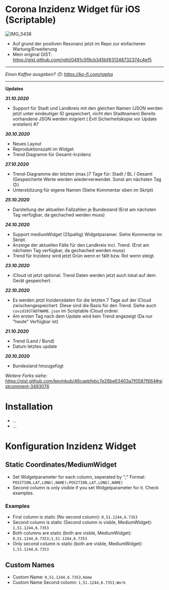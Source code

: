 # Corona Inzidenz Widget für iOS (Scriptable)

![IMG_5438](https://raw.githubusercontent.com/rphl/corona-widget/master/screenshot.png)


* Auf grund der positiven Resonanz jetzt im Repo zur einfacheren Wartung/Erweiterung
* Mein original GIST: https://gist.github.com/rphl/0491c5f9cb345bf831248732374c4ef5

---

_Einen Kaffee ausgeben? 🙃: https://ko-fi.com/rapha_

---

**Updates**

***31.10.2020***
* Support für Stadt und Landkreis mit den gleichen Namen (JSON werden jetzt unter eindeutiger ID gespeichert, nicht den Stadtnamen) Bereits vorhandene JSON werden migriert ( Evtl Sicherheitskopie vor Update erstellen) #7

***30.10.2020***
* Neues Layout
* Reproduktionszahl im Widget
* Trend Diagramm für Gesamt-Inzidenz

***27.10.2020***
* Trend-Diagramme der letzten (max.)7 Tage für:  Stadt / BL / Gesamt (Gespeicherte Werte werden wiederverwendet. Sonst am nächsten Tag 🙃)
* Unterstützung für eigene Namen (Siehe Kommentar oben im Skript)

***25.10.2020***
* Darstellung der aktuellen Fallzahlen je Bundesland (Erst am nächsten Tag verfügbar, da gechached werden muss)

***24.10.2020***
* Support mediumWidget (2Spaltig) Widgetparamer. Siehe Kommentar im Skript.
* Anzeige der aktuellen Fälle für den Landkreis incl. Trend. (Erst am nächsten Tag verfügbar, da gechached werden muss)
* Trend für Inzidenz wird jetzt Grün wenn er fällt bzw. Rot wenn steigt.

***23.10.2020***
* iCloud ist jetzt optional. Trend Daten werden jetzt auch lokal auf dem Gerät gespeichert.

***22.10.2020***
* Es werden jetzt Inzidenzdaten für die letzten 7 Tage auf der iCloud zwischengespeichert. Diese sind die Basis für den Trend. Siehe auch `covid19STADTNAME.json` im Scriptable iCloud ordner.
* Am ersten Tag nach dem Update wird kein Trend angezeigt (Da nur "heute" Verfügbar ist)

***21.10.2020***
* Trend (Land / Bund)
* Datum letztes update

***20.10.2020***
* Bundesland hinzugefügt

_Weitere Forks siehe:_ https://gist.github.com/kevinkub/46caebfebc7e26be63403a7f0587f664#gistcomment-3493076

# Installation

 * ...
 * ...


# Konfiguration Inzidenz Widget

## Static Coordinates/MediumWidget

 * Set Widgetparameter for each column, seperated by ";" Format: `POSITION,LAT,LONG(,NAME);POSITION,LAT,LONG(,NAME)`
 * Second column is only visible if you set Widgetparameter for it. Check examples.


### Examples
 * First column is static (No second column): `0,51.1244,6.7353`
 * Second column is static (Second column is visble, MediumWidget): `1,51.1244,6.7353`
 * Both columns are static (both are visble, MediumWidget): `0,51.1244,6.7353;1,51.1244,6.7353`
 * Only second column is static (both are visble, MediumWidget): `1,51.1244,6.7353`
 
## Custom Names
 * Custom Name: `0,51.1244,6.7353,Home`
 * Custom Name Second column: `1,51.1244,6.7353,Work`
